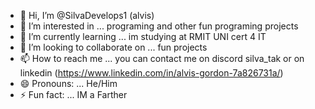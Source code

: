 - 👋 Hi, I’m @SilvaDevelops1 (alvis)
- 👀 I’m interested in ... programing and other fun programing projects
- 🌱 I’m currently learning ... im studying at RMIT UNI cert 4 IT 
- 💞️ I’m looking to collaborate on ... fun projects 
- 📫 How to reach me ... you can contact me on discord silva_tak or on linkedin (https://www.linkedin.com/in/alvis-gordon-7a826731a/)
- 😄 Pronouns: ... He/Him
- ⚡ Fun fact: ... IM a Farther


